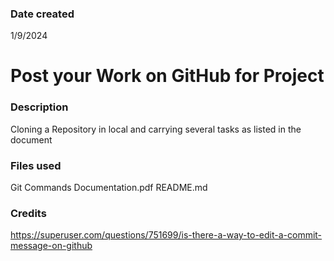 ### Date created
1/9/2024

# Post your Work on GitHub for Project

### Description
Cloning a Repository in local and carrying several tasks as listed in the document

### Files used
Git Commands Documentation.pdf
README.md

### Credits
https://superuser.com/questions/751699/is-there-a-way-to-edit-a-commit-message-on-github

